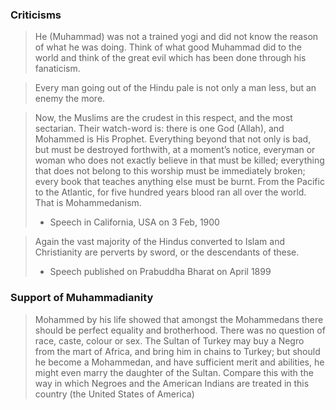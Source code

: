 
### Criticisms

> He (Muhammad) was not a trained yogi and did not know the reason of what he was doing. Think of what good Muhammad did to the world and think of the great evil which has been done through his fanaticism.

> Every man going out of the Hindu pale is not only a man less, but an enemy the more.

> Now, the Muslims are the crudest in this respect, and the most sectarian. Their watch-word is: there is one God (Allah), and Mohammed is His Prophet. Everything beyond that not only is bad, but must be destroyed forthwith, at a moment’s notice, everyman or woman who does not exactly believe in that must be killed; everything that does not belong to this worship must be immediately broken; every book that teaches anything else must be burnt. From the Pacific to the Atlantic, for five hundred years blood ran all over the world. That is Mohammedanism.
> 
> - Speech in California, USA on 3 Feb, 1900

> Again the vast majority of the Hindus converted to Islam and Christianity are perverts by sword, or the descendants of these.
> 
> - Speech published on Prabuddha Bharat on April 1899

### Support of Muhammadianity

> Mohammed by his life showed that amongst the Mohammedans there should be perfect equality and brotherhood. There was no question of race, caste, colour or sex. The Sultan of Turkey may buy a Negro from the mart of Africa, and bring him in chains to Turkey; but should he become a Mohammedan, and have sufficient merit and abilities, he might even marry the daughter of the Sultan. Compare this with the way in which Negroes and the American Indians are treated in this country (the United States of America)

